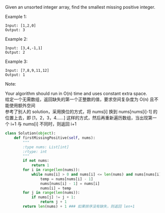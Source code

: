 Given an unsorted integer array, find the smallest missing positive integer.

Example 1:
```
Input: [1,2,0]
Output: 3
```
Example 2:
```
Input: [3,4,-1,1]
Output: 2
```
Example 3:
```
Input: [7,8,9,11,12]
Output: 1
```
Note:

Your algorithm should run in O(n) time and uses constant extra space.  
给定一个无需数组，返回缺失的第一个正整数的值，要求空间复杂度为 O(n) 且不能使用额外空间  
参考了别人的 solution，采用换位的方式，将 nums[i] 换到 nums[nums[i]-1] 的位置上去，即 [1，2，3，4……] 这样的方式，然后再重新遍历数组，当出现第一个 i+1 与 nums[i] 不同时，则返回 i+1
```python
class Solution(object):
    def firstMissingPositive(self, nums):
        """
        :type nums: List[int]
        :rtype: int
        """
        if not nums:
            return 1
        for i in range(len(nums)):
            while nums[i] > 0 and nums[i] <= len(nums) and nums[nums[i] - 1] != nums[i]: ### 这里需要使用 while 使得该位置的值都被安排到正确的位置
                temp = nums[nums[i] - 1]
                nums[nums[i] - 1] = nums[i]
                nums[i] = temp
        for j in range(len(nums)):
            if nums[j] != j + 1:
                return j + 1
        return len(nums) + 1 ### 如果排序没有缺失，则返回 len+1
```
